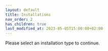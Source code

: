 ```yaml
---
layout: default
title: Installations
nav_order: 2
has_children: true 
last_modified_at: 2023-05-05T15:00:00+02:00
---
```


Please select an installation type to continue.

